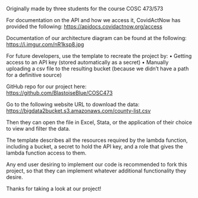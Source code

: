 
Originally made by three students for the course COSC 473/573

For documentation on the API and how we access it, CovidActNow has provided the following: https://apidocs.covidactnow.org/access

Documentation of our architecture diagram can be found at the following: https://i.imgur.com/nR1ksp8.jpg

For future developers, use the template to recreate the project by:
•	Getting access to an API key (stored automatically as a secret)
•	Manually uploading a csv file to the resulting bucket (because we didn’t have a path for a definitive source)

GitHub repo for our project here: https://github.com/BlastoiseBlue/COSC473

Go to the following website URL to download the data: https://bigdata2bucket.s3.amazonaws.com/county-list.csv

Then they can open the file in Excel, Stata, or the application of their choice to view and filter the data.

The template describes all the resources required by the lambda function, including a bucket,
a secret to hold the API key, and a role that gives the lambda function access to them.

Any end user desiring to implement our code is recommended to fork this project,
so that they can implement whatever additional functionality they desire.

Thanks for taking a look at our project!
